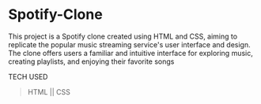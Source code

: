 # Spotify-Clone
This project is a Spotify clone created using HTML and CSS, aiming to replicate the popular music streaming service's user interface and design. The clone offers users a familiar and intuitive interface for exploring music, creating playlists, and enjoying their favorite songs

  TECH USED
> HTML ||
> CSS


